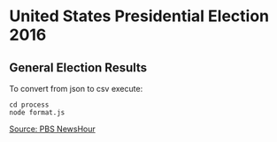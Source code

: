 # United States Presidential Election 2016

## General Election Results

To convert from json to csv execute:

```batch
cd process
node format.js
```

[Source: PBS NewsHour](http://www.pbs.org/newshour/features/2016-election-results/)
